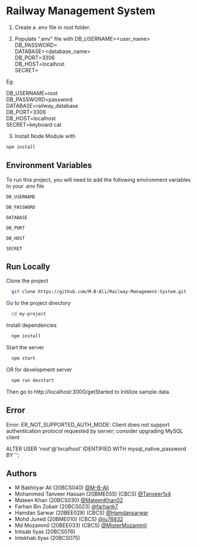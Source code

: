 # Railway Management System

1. Create a .env file in root folder.

2. Populate ".env" file with
   DB_USERNAME=<user_name>\
   DB_PASSWORD=<password>\
   DATABASE=<database_name>\
   DB_PORT=3306\
   DB_HOST=localhost\
   SECRET=<any text>

Eg:

DB_USERNAME=root\
DB_PASSWORD=password\
DATABASE=railway_database\
DB_PORT=3306\
DB_HOST=localhost\
SECRET=keyboard cat

3. Install Node Module with

```bash
npm install
```

## Environment Variables

To run this project, you will need to add the following environment variables to your .env file

`DB_USERNAME`

`DB_PASSWORD`

`DATABASE`

`DB_PORT`

`DB_HOST`

`SECRET`

## Run Locally

Clone the project

```bash
  git clone https://github.com/M-B-Ali/Railway-Management-System.git
```

Go to the project directory

```bash
  cd my-project
```

Install dependencies

```bash
  npm install
```

Start the server

```bash
  npm start
```

OR for development server

```bash
  npm run devstart
```

Then go to http://localhost:3000/getStarted to Initilize sample data.

## Error

Error: ER_NOT_SUPPORTED_AUTH_MODE: Client does not support authentication protocol requested by server; consider upgrading MySQL client

ALTER USER 'root'@'localhost' IDENTIFIED WITH mysql_native_password BY '<password>';

## Authors

- M Bakhtiyar Ali (20BCS040) [@M-B-Ali](https://github.com/M-B-Ali) 
- Mohammed Tanveer Hassan (20BME055) (CBCS) [@Tanveer1x4](https://github.com/Tanveer1x4) 
- Mateen Khan (20BCS030) [@MateenKhan02](https://github.com/MateenKhan02)
- Farhan Bin Zobair (20BCS023) [@farhank7](https://github.com/farhank7) 
-  Hamdan Sarwar (20BEE028) (CBCS) [@Hamdansarwar](https://github.com/Hamdansarwar)
- Mohd Juned (20BME010) (CBCS) [@ju78832](https://github.com/ju78832) 
- Md Mozammil (20BEE033) (CBCS) [@MisterMozammil](https://github.com/MisterMozammil) 
- Intisab Ilyas (20BCS076)
- Intekhab Ilyas (20BCS075)
